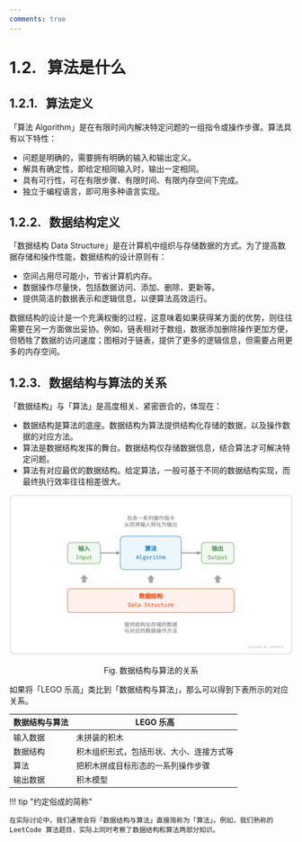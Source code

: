 ```yaml
---
comments: true
---
```


# 1.2. &nbsp; 算法是什么

## 1.2.1. &nbsp; 算法定义

「算法 Algorithm」是在有限时间内解决特定问题的一组指令或操作步骤。算法具有以下特性：

- 问题是明确的，需要拥有明确的输入和输出定义。
- 解具有确定性，即给定相同输入时，输出一定相同。
- 具有可行性，可在有限步骤、有限时间、有限内存空间下完成。
- 独立于编程语言，即可用多种语言实现。

## 1.2.2. &nbsp; 数据结构定义

「数据结构 Data Structure」是在计算机中组织与存储数据的方式。为了提高数据存储和操作性能，数据结构的设计原则有：

- 空间占用尽可能小，节省计算机内存。
- 数据操作尽量快，包括数据访问、添加、删除、更新等。
- 提供简洁的数据表示和逻辑信息，以便算法高效运行。

数据结构的设计是一个充满权衡的过程，这意味着如果获得某方面的优势，则往往需要在另一方面做出妥协。例如，链表相对于数组，数据添加删除操作更加方便，但牺牲了数据的访问速度；图相对于链表，提供了更多的逻辑信息，但需要占用更多的内存空间。

## 1.2.3. &nbsp; 数据结构与算法的关系

「数据结构」与「算法」是高度相关、紧密嵌合的，体现在：

- 数据结构是算法的底座。数据结构为算法提供结构化存储的数据，以及操作数据的对应方法。
- 算法是数据结构发挥的舞台。数据结构仅存储数据信息，结合算法才可解决特定问题。
- 算法有对应最优的数据结构。给定算法，一般可基于不同的数据结构实现，而最终执行效率往往相差很大。

![数据结构与算法的关系](what_is_dsa.assets/relationship_between_data_structure_and_algorithm.png)

<p align="center"> Fig. 数据结构与算法的关系 </p>

如果将「LEGO 乐高」类比到「数据结构与算法」，那么可以得到下表所示的对应关系。

<div class="center-table" markdown>

| 数据结构与算法 | LEGO 乐高                          |
| -------------- | ------------------------------- |
| 输入数据       | 未拼装的积木                        |
| 数据结构       | 积木组织形式，包括形状、大小、连接方式等 |
| 算法           | 把积木拼成目标形态的一系列操作步骤     |
| 输出数据       | 积木模型                           |

</div>

!!! tip "约定俗成的简称"

    在实际讨论中，我们通常会将「数据结构与算法」直接简称为「算法」。例如，我们熟称的 LeetCode 算法题目，实际上同时考察了数据结构和算法两部分知识。
